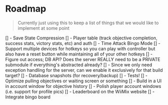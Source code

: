 # Roadmap

> Currently just using this to keep a list of things that we would like to implement at some point

[] - Save State Compression
[] - Player table (track objective completion, success stats, victory stats, etc) and auth
[] - Time Attack Bingo Mode
[] - Support multiple devices for hotkeys so you can play with controller but also have a reset button while maintaining all of your other hotkeys
[] - Figure out access; DB API? Does the server REALLY need to be a PRIVATE submodule if everything's abstracted already?
[] - Since we only need exception handling for the server, can we enable it exclusively for that build target?
[] - Database snapshots (for recovery/backup)
[] - Tests!
[] - Optimize pulling objectives or waiting screen or something
[] - Build in a UI in account window for objective history
[] - Polish player account windows (i.e. support for profile pics)
[] - Leaderboard on the WiiMix website
[] - Integrate bingo board
